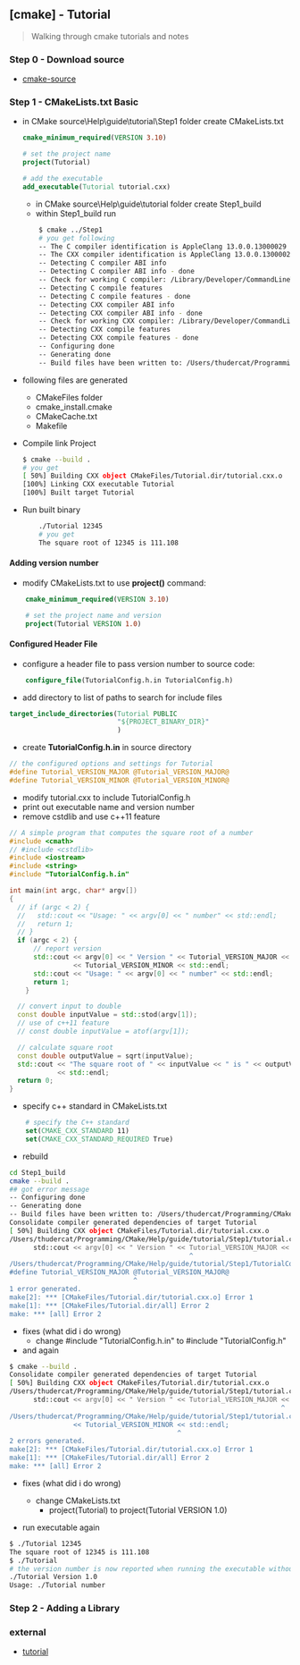 ## [cmake] - Tutorial
> Walking through cmake tutorials and notes

### Step 0 - Download source
* [cmake-source](https://github.com/Kitware/CMake)
### Step 1 - CMakeLists.txt Basic
* in CMake source\Help\guide\tutorial\Step1 folder create CMakeLists.txt
    ```cmake
    cmake_minimum_required(VERSION 3.10)

    # set the project name
    project(Tutorial)

    # add the executable
    add_executable(Tutorial tutorial.cxx)
    ```
    * in CMake source\Help\guide\tutorial folder create Step1_build
    * within Step1_build run
    ```bash
        $ cmake ../Step1
        # you get following
        -- The C compiler identification is AppleClang 13.0.0.13000029
        -- The CXX compiler identification is AppleClang 13.0.0.13000029
        -- Detecting C compiler ABI info
        -- Detecting C compiler ABI info - done
        -- Check for working C compiler: /Library/Developer/CommandLineTools/usr/bin/cc - skipped
        -- Detecting C compile features
        -- Detecting C compile features - done
        -- Detecting CXX compiler ABI info
        -- Detecting CXX compiler ABI info - done
        -- Check for working CXX compiler: /Library/Developer/CommandLineTools/usr/bin/c++ - skipped
        -- Detecting CXX compile features
        -- Detecting CXX compile features - done
        -- Configuring done
        -- Generating done
        -- Build files have been written to: /Users/thudercat/Programming/CMake/Help/guide/tutorial/Step1_build
    ```
* following files are generated
    - CMakeFiles folder
    - cmake_install.cmake
    - CMakeCache.txt
    - Makefile

* Compile link Project
    ```bash
    $ cmake --build .
    # you get
    [ 50%] Building CXX object CMakeFiles/Tutorial.dir/tutorial.cxx.o
    [100%] Linking CXX executable Tutorial
    [100%] Built target Tutorial
    ```
* Run built binary
    ```bash
        ./Tutorial 12345
        # you get
        The square root of 12345 is 111.108
    ```

#### Adding version number
* modify CMakeLists.txt to use **project()** command:
```cmake
    cmake_minimum_required(VERSION 3.10)

    # set the project name and version
    project(Tutorial VERSION 1.0)

```
#### Configured Header File
* configure a header file to pass version number to source code:
```cmake
    configure_file(TutorialConfig.h.in TutorialConfig.h)
```
* add directory to list of paths to search for include files
```cmake
target_include_directories(Tutorial PUBLIC
                           "${PROJECT_BINARY_DIR}"
                           )
```
* create **TutorialConfig.h.in** in source directory
```h
// the configured options and settings for Tutorial
#define Tutorial_VERSION_MAJOR @Tutorial_VERSION_MAJOR@
#define Tutorial_VERSION_MINOR @Tutorial_VERSION_MINOR@
```
* modify tutorial.cxx to include TutorialConfig.h
* print out executable name and version number
* remove cstdlib and use c++11 feature
```cpp
// A simple program that computes the square root of a number
#include <cmath>
// #include <cstdlib>
#include <iostream>
#include <string>
#include "TutorialConfig.h.in"

int main(int argc, char* argv[])
{
  // if (argc < 2) {
  //   std::cout << "Usage: " << argv[0] << " number" << std::endl;
  //   return 1;
  // }
  if (argc < 2) {
      // report version
      std::cout << argv[0] << " Version " << Tutorial_VERSION_MAJOR << "."
                << Tutorial_VERSION_MINOR << std::endl;
      std::cout << "Usage: " << argv[0] << " number" << std::endl;
      return 1;
    }

  // convert input to double
  const double inputValue = std::stod(argv[1]);
  // use of c++11 feature
  // const double inputValue = atof(argv[1]);

  // calculate square root
  const double outputValue = sqrt(inputValue);
  std::cout << "The square root of " << inputValue << " is " << outputValue
            << std::endl;
  return 0;
}

```
* specify c++ standard in CMakeLists.txt
```cmake
    # specify the C++ standard
    set(CMAKE_CXX_STANDARD 11)
    set(CMAKE_CXX_STANDARD_REQUIRED True)
```
* rebuild
```bash
cd Step1_build
cmake --build .
## got error message
-- Configuring done
-- Generating done
-- Build files have been written to: /Users/thudercat/Programming/CMake/Help/guide/tutorial/Step1_build
Consolidate compiler generated dependencies of target Tutorial
[ 50%] Building CXX object CMakeFiles/Tutorial.dir/tutorial.cxx.o
/Users/thudercat/Programming/CMake/Help/guide/tutorial/Step1/tutorial.cxx:16:46: error: expected expression
      std::cout << argv[0] << " Version " << Tutorial_VERSION_MAJOR << "."
                                             ^
/Users/thudercat/Programming/CMake/Help/guide/tutorial/Step1/TutorialConfig.h.in:2:32: note: expanded from macro 'Tutorial_VERSION_MAJOR'
#define Tutorial_VERSION_MAJOR @Tutorial_VERSION_MAJOR@
                               ^
1 error generated.
make[2]: *** [CMakeFiles/Tutorial.dir/tutorial.cxx.o] Error 1
make[1]: *** [CMakeFiles/Tutorial.dir/all] Error 2
make: *** [all] Error 2

```
* fixes (what did i do wrong)
    - change #include "TutorialConfig.h.in" to #include "TutorialConfig.h"
* and again
```bash
$ cmake --build .
Consolidate compiler generated dependencies of target Tutorial
[ 50%] Building CXX object CMakeFiles/Tutorial.dir/tutorial.cxx.o
/Users/thudercat/Programming/CMake/Help/guide/tutorial/Step1/tutorial.cxx:16:69: error: expected expression
      std::cout << argv[0] << " Version " << Tutorial_VERSION_MAJOR << "."
                                                                    ^
/Users/thudercat/Programming/CMake/Help/guide/tutorial/Step1/tutorial.cxx:17:43: error: expected expression
                << Tutorial_VERSION_MINOR << std::endl;
                                          ^
2 errors generated.
make[2]: *** [CMakeFiles/Tutorial.dir/tutorial.cxx.o] Error 1
make[1]: *** [CMakeFiles/Tutorial.dir/all] Error 2
make: *** [all] Error 2
```
* fixes (what did i do wrong)
    - change CMakeLists.txt
        - project(Tutorial) to project(Tutorial VERSION 1.0)

* run executable again
```bash
$ ./Tutorial 12345
The square root of 12345 is 111.108
$ ./Tutorial
# the version number is now reported when running the executable without any arguments
./Tutorial Version 1.0
Usage: ./Tutorial number

```

### Step 2 - Adding a Library



### external

* [tutorial](https://cmake.org/cmake/help/latest/guide/tutorial/index.html)

